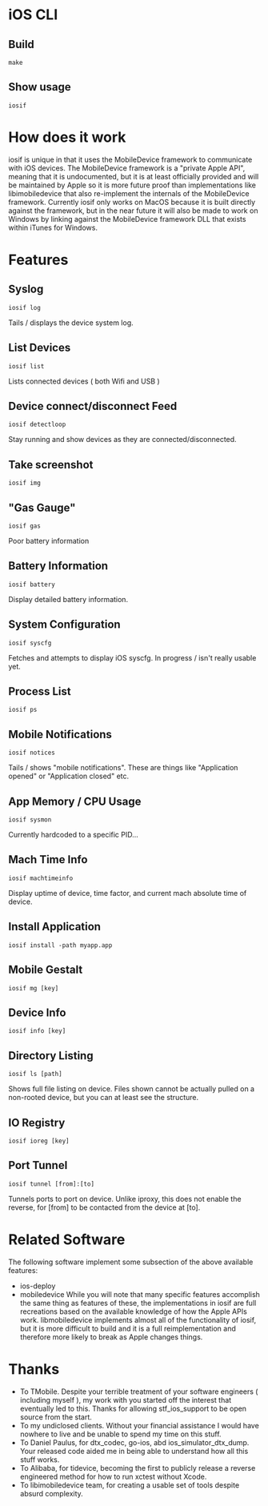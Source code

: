 # iOS CLI

## Build
`make`

## Show usage
`iosif`

# How does it work
iosif is unique in that it uses the MobileDevice framework to communicate with iOS devices. The MobileDevice framework is a "private Apple API", meaning that it is undocumented, but it is at least officially provided and will be maintained by Apple so it is more future proof than implementations like libimobiledevice that also re-implement the internals of the MobileDevice framework.
Currently iosif only works on MacOS because it is built directly against the framework, but in the near future it will also be made to work on Windows by linking against the MobileDevice framework DLL that exists within iTunes for Windows.

# Features

## Syslog
`iosif log`

Tails / displays the device system log.

## List Devices
`iosif list`

Lists connected devices ( both Wifi and USB )

## Device connect/disconnect Feed
`iosif detectloop`

Stay running and show devices as they are connected/disconnected.

## Take screenshot
`iosif img`

## "Gas Gauge"
`iosif gas`

Poor battery information

## Battery Information
`iosif battery`

Display detailed battery information.  

## System Configuration
`iosif syscfg`

Fetches and attempts to display iOS syscfg. In progress / isn't really usable yet.  

## Process List
`iosif ps`

## Mobile Notifications
`iosif notices`

Tails / shows "mobile notifications". These are things like "Application opened" or "Application closed" etc.

## App Memory / CPU Usage
`iosif sysmon`

Currently hardcoded to a specific PID...

## Mach Time Info
`iosif machtimeinfo`

Display uptime of device, time factor, and current mach absolute time of device.

## Install Application
`iosif install -path myapp.app`

## Mobile Gestalt
`iosif mg [key]`

## Device Info
`iosif info [key]`

## Directory Listing
`iosif ls [path]`

Shows full file listing on device. Files shown cannot be actually pulled on a non-rooted device, but you can at least see the structure.

## IO Registry
`iosif ioreg [key]`

## Port Tunnel
`iosif tunnel [from]:[to]`  

Tunnels ports to port on device. Unlike iproxy, this does not enable the reverse, for [from] to be contacted from the device at [to].

# Related Software
The following software implement some subsection of the above available features:  
* ios-deploy  
* mobiledevice
While you will note that many specific features accomplish the same thing as features of these, the implementations in iosif are full recreations based on the available knowledge of how the Apple APIs work.
libmobiledevice implements almost all of the functionality of iosif, but it is more difficult to build and it is a full reimplementation and therefore more likely to break as Apple changes things.  

# Thanks  
* To TMobile. Despite your terrible treatment of your software engineers ( including myself ), my work with you started off the interest that eventually led to this. Thanks for allowing stf_ios_support to be open source from the start.
* To my undiclosed clients. Without your financial assistance I would have nowhere to live and be unable to spend my time on this stuff.  
* To Daniel Paulus, for dtx_codec, go-ios, abd ios_simulator_dtx_dump. Your released code aided me in being able to understand how all this stuff works.
* To Alibaba, for tidevice, becoming the first to publicly release a reverse engineered method for how to run xctest without Xcode. 
* To libimobiledevice team, for creating a usable set of tools despite absurd complexity.